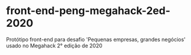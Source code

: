 # front-end-peng-megahack-2ed-2020
Protótipo front-end para desafio 'Pequenas empresas, grandes negócios' usado no Megahack 2° edição de 2020
